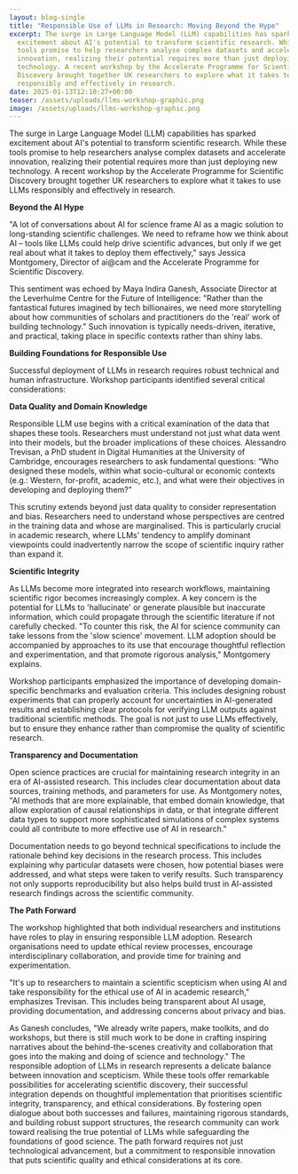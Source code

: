 ```yaml
---
layout: blog-single
title: "Responsible Use of LLMs in Research: Moving Beyond the Hype"
excerpt: The surge in Large Language Model (LLM) capabilities has sparked
  excitement about AI's potential to transform scientific research. While these
  tools promise to help researchers analyse complex datasets and accelerate
  innovation, realizing their potential requires more than just deploying new
  technology. A recent workshop by the Accelerate Programme for Scientific
  Discovery brought together UK researchers to explore what it takes to use LLMs
  responsibly and effectively in research.
date: 2025-01-13T12:10:27+00:00
teaser: /assets/uploads/llms-workshop-graphic.png
image: /assets/uploads/llms-workshop-graphic.png
---
```

The surge in Large Language Model (LLM) capabilities has sparked excitement about AI's potential to transform scientific research. While these tools promise to help researchers analyse complex datasets and accelerate innovation, realizing their potential requires more than just deploying new technology. A recent workshop by the Accelerate Programme for Scientific Discovery brought together UK researchers to explore what it takes to use LLMs responsibly and effectively in research.

**Beyond the AI Hype**

"A lot of conversations about AI for science frame AI as a magic solution to long-standing scientific challenges. We need to reframe how we think about AI –  tools like LLMs could help drive scientific advances, but only if we get real about what it takes to deploy them effectively," says Jessica Montgomery, Director of ai@cam and the Accelerate Programme for Scientific Discovery.

This sentiment was echoed by Maya Indira Ganesh, Associate Director at the Leverhulme Centre for the Future of Intelligence: "Rather than the fantastical futures imagined by tech billionaires, we need more storytelling about how communities of scholars and practitioners do the 'real' work of building technology." Such innovation is typically needs-driven, iterative, and practical, taking place in specific contexts rather than shiny labs.

**Building Foundations for Responsible Use**

Successful deployment of LLMs in research requires robust technical and human infrastructure. Workshop participants identified several critical considerations:

**Data Quality and Domain Knowledge**

Responsible LLM use begins with a critical examination of the data that shapes these tools. Researchers must understand not just what data went into their models, but the broader implications of these choices. Alessandro Trevisan, a PhD student in Digital Humanities at the University of Cambridge, encourages researchers to ask fundamental questions: “Who designed these models, within what socio-cultural or economic contexts (e.g.: Western, for-profit, academic, etc.), and what were their objectives in developing and deploying them?”

This scrutiny extends beyond just data quality to consider representation and bias. Researchers need to understand whose perspectives are centred in the training data and whose are marginalised. This is particularly crucial in academic research, where LLMs' tendency to amplify dominant viewpoints could inadvertently narrow the scope of scientific inquiry rather than expand it.

**Scientific Integrity**

As LLMs become more integrated into research workflows, maintaining scientific rigor becomes increasingly complex. A key concern is the potential for LLMs to 'hallucinate' or generate plausible but inaccurate information, which could propagate through the scientific literature if not carefully checked. "To counter this risk, the AI for science community can take lessons from the 'slow science' movement. LLM adoption should be accompanied by approaches to its use that encourage thoughtful reflection and experimentation, and that promote rigorous analysis," Montgomery explains.

Workshop participants emphasized the importance of developing domain-specific benchmarks and evaluation criteria. This includes designing robust experiments that can properly account for uncertainties in AI-generated results and establishing clear protocols for verifying LLM outputs against traditional scientific methods. The goal is not just to use LLMs effectively, but to ensure they enhance rather than compromise the quality of scientific research.

**Transparency and Documentation**

Open science practices are crucial for maintaining research integrity in an era of AI-assisted research. This includes clear documentation about data sources, training methods, and parameters for use. As Montgomery notes, "AI methods that are more explainable, that embed domain knowledge, that allow exploration of causal relationships in data, or that integrate different data types to support more sophisticated simulations of complex systems could all contribute to more effective use of AI in research."

Documentation needs to go beyond technical specifications to include the rationale behind key decisions in the research process. This includes explaining why particular datasets were chosen, how potential biases were addressed, and what steps were taken to verify results. Such transparency not only supports reproducibility but also helps build trust in AI-assisted research findings across the scientific community.

**The Path Forward**

The workshop highlighted that both individual researchers and institutions have roles to play in ensuring responsible LLM adoption. Research organisations need to update ethical review processes, encourage interdisciplinary collaboration, and provide time for training and experimentation.

"It's up to researchers to maintain a scientific scepticism when using AI and take responsibility for the ethical use of AI in academic research," emphasizes Trevisan. This includes being transparent about AI usage, providing documentation, and addressing concerns about privacy and bias.

As Ganesh concludes, "We already write papers, make toolkits, and do workshops, but there is still much work to be done in crafting inspiring narratives about the behind-the-scenes creativity and collaboration that goes into the making and doing of science and technology."
The responsible adoption of LLMs in research represents a delicate balance between innovation and scepticism. While these tools offer remarkable possibilities for accelerating scientific discovery, their successful integration depends on thoughtful implementation that prioritises scientific integrity, transparency, and ethical considerations. By fostering open dialogue about both successes and failures, maintaining rigorous standards, and building robust support structures, the research community can work toward realising the true potential of LLMs while safeguarding the foundations of good science. The path forward requires not just technological advancement, but a commitment to responsible innovation that puts scientific quality and ethical considerations at its core.